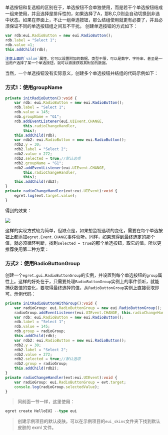 单选按钮和复选框的区别在于，单选按钮不会单独使用，而是若干个单选按钮结成一组来使用，并且选择是排斥性的，如果选择了A，那B,C,D则会自动切换到非选中状态。如果在界面上，不止一组单选按钮，那么结组使用就更有必要了，并且必须保证不同的单选按钮组之间互不干扰。
创建单选按钮的方式如下：

~~~ typescript 
var rdb:eui.RadioButton = new eui.RadioButton();
rdb.label = "Select 1";
rdb.value =1;
this.addChild(rdb);
~~~ 

~~~ typescript
注意上面的`value`属性，它可以设置附加的数据，类型不限，可以是数字，字符串，甚至是一个自定义类型的对象。
当用户选择了某一个单选按钮，就可以直接获取其附加的数据。
~~~ 
当然，一个单选按钮没有实际意义，创建多个单选按钮并结组的代码示例如下：

### 方式1：使用groupName
~~~ typescript 
private initRadioButton():void {
    var rdb: eui.RadioButton = new eui.RadioButton();
    rdb.label = "Select 1";
    rdb.value = 145;
    rdb.groupName = "G1";
    rdb.addEventListener(eui.UIEvent.CHANGE,
        this.radioChangeHandler,
        this);
    this.addChild(rdb);
    var rdb2: eui.RadioButton = new eui.RadioButton();
    rdb2.y = 30;
    rdb2.label = "Select 2";
    rdb2.value = 272;
    rdb2.selected = true;//默认选项
    rdb2.groupName = "G1";
    rdb2.addEventListener(eui.UIEvent.CHANGE,
        this.radioChangeHandler,
        this);
    this.addChild(rdb2);
}
private radioChangeHandler(evt:eui.UIEvent):void {
    egret.log(evt.target.value);
}
~~~ 
得到的效果：

![](5601563aebfa4.png)

这样的实现方式较为简单，但缺点是，如果想监视选项的变化，需要在每个单选按钮上都添加`egret.Event.CHANGE`事件侦听。同样，如果想得到最终选定的那个值，就必须循环判断，找到`selected = true`的那个单选按钮，取它的值。所以更推荐使用第二种方案：

### 方式2：使用RadioButtonGroup
创建一个`egret.gui.RadioButtonGroup`的实例，并设置到每个单选按钮的`group`属性上。这样的好处在于，只需要处理`RadioButtonGroup`实例上的事件侦听，就能捕获数值的变化，要取得最终选择的值，从`RadioButtonGroup`实例上直接获取即可。示例代码：
~~~ typescript 
private initRadioButtonWithGroup():void {
    var radioGroup: eui.RadioButtonGroup = new eui.RadioButtonGroup();
    radioGroup.addEventListener(eui.UIEvent.CHANGE, this.radioChangeHandler, this);
    var rdb: eui.RadioButton = new eui.RadioButton();
    rdb.label = "Select 1";
    rdb.value = 145;
    rdb.group = radioGroup;
    this.addChild(rdb);
    var rdb2: eui.RadioButton = new eui.RadioButton();
    rdb2.y = 30;
    rdb2.label = "Select 2";
    rdb2.value = 272;
    rdb2.selected = true;//默认选项
    rdb2.group = radioGroup;
    this.addChild(rdb2);
}
private radioChangeHandler(evt:eui.UIEvent):void {
    var radioGroup: eui.RadioButtonGroup = evt.target;
    console.log(radioGroup.selectedValue);
}
~~~ 
> 同前面一节一样，这里使用：
~~~ typescript
egret create HelloEUI --type eui
~~~ 
> 创建示例项目的默认皮肤。可以在示例项目的`eui_skins`文件夹下找到默认皮肤的 exml 文件。

